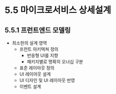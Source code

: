 # 5.5 마이크로서비스 상세설계

## 5.5.1 프런트엔드 모델링

- 최소한의 설계 영역
  - 프런트 아키텍쳐 정의
    - 반응형 UI를 지향
    - 패키지별로 명확히 오너십 구분
  - 표준 레이아웃 정의
  - UI 레이아웃 설계
  - UI 디자인 및 UI 레이아웃 반영
  - 이벤트 설계